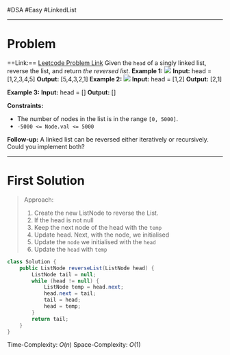 #DSA #Easy #LinkedList 
___
# Problem
==Link:== [Leetcode Problem Link](https://leetcode.com/problems/reverse-linked-list/?envType=problem-list-v2&envId=linked-list)
Given the `head` of a singly linked list, reverse the list, and return _the reversed list_.
**Example 1:**
![](https://assets.leetcode.com/uploads/2021/02/19/rev1ex1.jpg)
	**Input:** head = [1,2,3,4,5]
	**Output:** [5,4,3,2,1]
**Example 2:**
![](https://assets.leetcode.com/uploads/2021/02/19/rev1ex2.jpg)
	**Input:** head = [1,2]
	**Output:** [2,1]

**Example 3:**
	**Input:** head = []
	**Output:** []

**Constraints:**
- The number of nodes in the list is in the range `[0, 5000]`.
- `-5000 <= Node.val <= 5000`

**Follow-up:** A linked list can be reversed either iteratively or recursively. Could you implement both?
___
# First Solution
>Approach:
>1. Create the new ListNode to reverse the List.
>2. If the head is not null 
>	1. Keep the next node of the head with the `temp`  
>	2. Update head. Next, with the node, we initialised  
>	3. Update the `node` we initialised with the `head`  
>	4. Update the `head` with `temp`
```java
class Solution {
    public ListNode reverseList(ListNode head) {
        ListNode tail = null;
        while (head != null) {
            ListNode temp = head.next;
            head.next = tail;
            tail = head;
            head = temp;
        }
        return tail;
    }
}
```
Time-Complexity: $O(n)$
Space-Complexity: $O(1)$